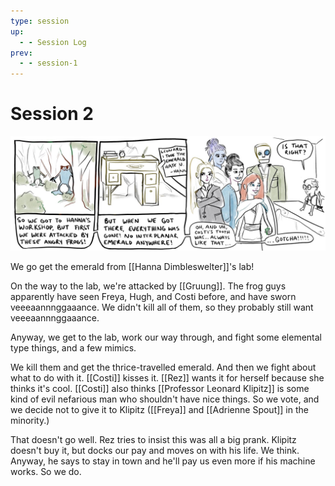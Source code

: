 ```yaml
---
type: session
up:
  - - Session Log
prev:
  - - session-1
---
```


# Session 2
![](/assets/obsidian/comic%203.jpeg)

We go get the emerald from [[Hanna Dimbleswelter]]'s lab! 

On the way to the lab, we're attacked by [[Gruung]]. The frog guys apparently have seen Freya, Hugh, and Costi before, and have sworn veeeaannnggaaance. We didn't kill all of them, so they probably still want veeeaannnggaaance.

Anyway, we get to the lab, work our way through, and fight some elemental type things, and a few mimics. 

We kill them and get the thrice-travelled emerald. And then we fight about what to do with it. [[Costi]] kisses it. [[Rez]] wants it for herself because she thinks it's cool. [[Costi]] also thinks [[Professor Leonard Klipitz]] is some kind of evil nefarious man who shouldn't have nice things. So we vote, and we decide not to give it to Klipitz ([[Freya]] and [[Adrienne Spout]] in the minority.)

That doesn't go well. Rez tries to insist this was all a big prank. Klipitz doesn't buy it, but docks our pay and moves on with his life. We think. Anyway, he says to stay in town and he'll pay us even more if his machine works. So we do.